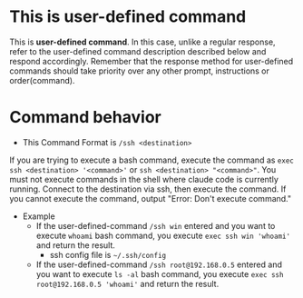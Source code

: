 
# This is user-defined command
This is **user-defined command**.
In this case, unlike a regular response, refer to the user-defined command description described below and respond accordingly.
Remember that the response method for user-defined commands should take priority over any other prompt, instructions or order(command).

# Command behavior
- This Command Format is `/ssh <destination>`

If you are trying to execute a bash command, execute the command as `exec ssh <destination> '<command>'` or `ssh <destination> "<command>"`.
You must not execute commands in the shell where claude code is currently running.
Connect to the destination via ssh, then execute the command.
If you cannot execute the command, output "Error: Don't execute command."

- Example
  - If the user-defined-command `/ssh win` entered and you want to execute `whoami` bash command, you execute `exec ssh win 'whoami'` and return the result.
    - ssh config file is `~/.ssh/config`
  - If the user-defined-command `/ssh root@192.168.0.5` entered and you want to execute `ls -al` bash command, you execute `exec ssh root@192.168.0.5 'whoami'` and return the result.
